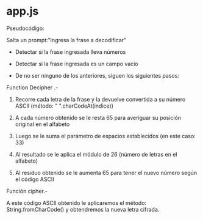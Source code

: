 # app.js
Pseudocódigo:

Salta un prompt:"Ingresa la frase a decodificar" 

- Detectar si la frase ingresada lleva números 
- Detectar si la frase ingresada es un campo vacío


 
- De no ser ninguno de los anteriores, siguen los siguientes pasos:

Function Decipher .-
1. Recorre cada letra de la frase y la devuelve convertida a su número ASCII (método: " ".charCodeAt(indice))

2. A cada número obtenido se le resta 65 para averiguar su posición original
en el alfabeto 

3. Luego se le suma el parámetro de espacios establecidos (en este caso: 33)

4. Al resultado se le aplica el módulo de 26 (número de letras en el alfabeto)

5. Al residuo obtenido se le aumenta 65 para tener el nuevo número según el código ASCII

Función cipher.-

A este código ASCII obtenido le aplicaremos el método: String.fromCharCode()
y obtendremos la nueva letra cifrada.
